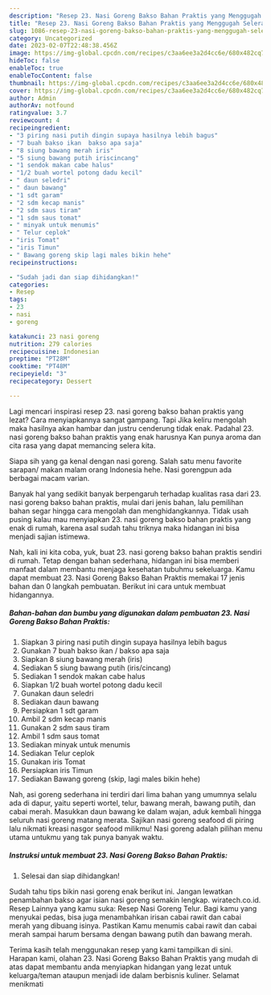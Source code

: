 ```yaml
---
description: "Resep 23. Nasi Goreng Bakso Bahan Praktis yang Menggugah Selera, Buat Buka Puasa Bisa Manjain Lidah"
title: "Resep 23. Nasi Goreng Bakso Bahan Praktis yang Menggugah Selera, Buat Buka Puasa Bisa Manjain Lidah"
slug: 1086-resep-23-nasi-goreng-bakso-bahan-praktis-yang-menggugah-selera-buat-buka-puasa-bisa-manjain-lidah
category: Uncategorized
date: 2023-02-07T22:48:38.456Z
image: https://img-global.cpcdn.com/recipes/c3aa6ee3a2d4cc6e/680x482cq70/23-nasi-goreng-bakso-bahan-praktis-foto-resep-utama.jpg
hideToc: false
enableToc: true
enableTocContent: false
thumbnail: https://img-global.cpcdn.com/recipes/c3aa6ee3a2d4cc6e/680x482cq70/23-nasi-goreng-bakso-bahan-praktis-foto-resep-utama.jpg
cover: https://img-global.cpcdn.com/recipes/c3aa6ee3a2d4cc6e/680x482cq70/23-nasi-goreng-bakso-bahan-praktis-foto-resep-utama.jpg
author: Admin
authorAv: notfound
ratingvalue: 3.7
reviewcount: 4
recipeingredient:
- "3 piring nasi putih dingin supaya hasilnya lebih bagus"
- "7 buah bakso ikan  bakso apa saja"
- "8 siung bawang merah iris"
- "5 siung bawang putih iriscincang"
- "1 sendok makan cabe halus"
- "1/2 buah wortel potong dadu kecil"
- " daun seledri"
- " daun bawang"
- "1 sdt garam"
- "2 sdm kecap manis"
- "2 sdm saus tiram"
- "1 sdm saus tomat"
- " minyak untuk menumis"
- " Telur ceplok"
- "iris Tomat"
- "iris Timun"
- " Bawang goreng skip lagi males bikin hehe"
recipeinstructions:

- "Sudah jadi dan siap dihidangkan!"
categories:
- Resep
tags:
- 23
- nasi
- goreng

katakunci: 23 nasi goreng 
nutrition: 279 calories
recipecuisine: Indonesian
preptime: "PT28M"
cooktime: "PT48M"
recipeyield: "3"
recipecategory: Dessert

---
```



Lagi mencari inspirasi resep 23. nasi goreng bakso bahan praktis yang lezat? Cara menyiapkannya sangat gampang. Tapi Jika keliru mengolah maka hasilnya akan hambar dan justru cenderung tidak enak. Padahal 23. nasi goreng bakso bahan praktis yang enak harusnya Kan punya aroma dan cita rasa yang dapat memancing selera kita.


Siapa sih yang ga kenal dengan nasi goreng. Salah satu menu favorite sarapan/ makan malam orang Indonesia hehe. Nasi gorengpun ada berbagai macam varian.

Banyak hal yang sedikit banyak berpengaruh terhadap kualitas rasa dari 23. nasi goreng bakso bahan praktis, mulai dari jenis bahan, lalu pemilihan bahan segar hingga cara mengolah dan menghidangkannya. Tidak usah pusing kalau mau menyiapkan 23. nasi goreng bakso bahan praktis yang enak di rumah, karena asal sudah tahu triknya maka hidangan ini bisa menjadi sajian istimewa.


Nah, kali ini kita coba, yuk, buat 23. nasi goreng bakso bahan praktis sendiri di rumah. Tetap dengan bahan sederhana, hidangan ini bisa memberi manfaat dalam membantu menjaga kesehatan tubuhmu sekeluarga. Kamu dapat membuat 23. Nasi Goreng Bakso Bahan Praktis memakai 17 jenis bahan dan 0 langkah pembuatan. Berikut ini cara untuk membuat hidangannya.

<!--inarticleads1-->

##### Bahan-bahan dan bumbu yang digunakan dalam pembuatan 23. Nasi Goreng Bakso Bahan Praktis:

1. Siapkan 3 piring nasi putih dingin supaya hasilnya lebih bagus
1. Gunakan 7 buah bakso ikan / bakso apa saja
1. Siapkan 8 siung bawang merah (iris)
1. Sediakan 5 siung bawang putih (iris/cincang)
1. Sediakan 1 sendok makan cabe halus
1. Siapkan 1/2 buah wortel potong dadu kecil
1. Gunakan  daun seledri
1. Sediakan  daun bawang
1. Persiapkan 1 sdt garam
1. Ambil 2 sdm kecap manis
1. Gunakan 2 sdm saus tiram
1. Ambil 1 sdm saus tomat
1. Sediakan  minyak untuk menumis
1. Sediakan  Telur ceplok
1. Gunakan iris Tomat
1. Persiapkan iris Timun
1. Sediakan  Bawang goreng (skip, lagi males bikin hehe)


Nah, asi goreng sederhana ini terdiri dari lima bahan yang umumnya selalu ada di dapur, yaitu seperti wortel, telur, bawang merah, bawang putih, dan cabai merah. Masukkan daun bawang ke dalam wajan, aduk kembali hingga seluruh nasi goreng matang merata. Sajikan nasi goreng seafood di piring lalu nikmati kreasi nasgor seafood milikmu! Nasi goreng adalah pilihan menu utama untukmu yang tak punya banyak waktu. 

<!--inarticleads2-->

##### Instruksi untuk membuat 23. Nasi Goreng Bakso Bahan Praktis:


1. Selesai dan siap dihidangkan!

Sudah tahu tips bikin nasi goreng enak berikut ini. Jangan lewatkan penambahan bakso agar isian nasi goreng semakin lengkap. wiratech.co.id. Resep Lainnya yang kamu suka: Resep Nasi Goreng Telur. Bagi kamu yang menyukai pedas, bisa juga menambahkan irisan cabai rawit dan cabai merah yang dibuang isinya. Pastikan Kamu menumis cabai rawit dan cabai merah sampai harum bersama dengan bawang putih dan bawang merah. 

Terima kasih telah menggunakan resep yang kami tampilkan di sini. Harapan kami, olahan 23. Nasi Goreng Bakso Bahan Praktis yang mudah di atas dapat membantu anda menyiapkan hidangan yang lezat untuk keluarga/teman ataupun menjadi ide dalam berbisnis kuliner. Selamat menikmati
